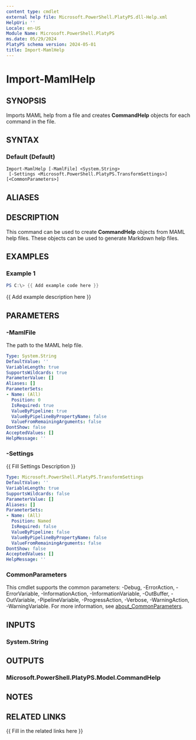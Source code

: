 ```yaml
---
content type: cmdlet
external help file: Microsoft.PowerShell.PlatyPS.dll-Help.xml
HelpUri: ''
Locale: en-US
Module Name: Microsoft.PowerShell.PlatyPS
ms.date: 05/29/2024
PlatyPS schema version: 2024-05-01
title: Import-MamlHelp
---
```


# Import-MamlHelp

## SYNOPSIS

Imports MAML help from a file and creates **CommandHelp** objects for each command in the file.

## SYNTAX

### Default (Default)

```
Import-MamlHelp [-MamlFile] <System.String>
 [-Settings <Microsoft.PowerShell.PlatyPS.TransformSettings>] [<CommonParameters>]
```

## ALIASES

## DESCRIPTION

This command can be used to create **CommandHelp** objects from MAML help files. These objects can
be used to generate Markdown help files.

## EXAMPLES

### Example 1

```powershell
PS C:\> {{ Add example code here }}
```

{{ Add example description here }}

## PARAMETERS

### -MamlFile

The path to the MAML help file.

```yaml
Type: System.String
DefaultValue: ''
VariableLength: true
SupportsWildcards: true
ParameterValue: []
Aliases: []
ParameterSets:
- Name: (All)
  Position: 0
  IsRequired: true
  ValueByPipeline: true
  ValueByPipelineByPropertyName: false
  ValueFromRemainingArguments: false
DontShow: false
AcceptedValues: []
HelpMessage: ''
```

### -Settings

{{ Fill Settings Description }}

```yaml
Type: Microsoft.PowerShell.PlatyPS.TransformSettings
DefaultValue: ''
VariableLength: true
SupportsWildcards: false
ParameterValue: []
Aliases: []
ParameterSets:
- Name: (All)
  Position: Named
  IsRequired: false
  ValueByPipeline: false
  ValueByPipelineByPropertyName: false
  ValueFromRemainingArguments: false
DontShow: false
AcceptedValues: []
HelpMessage: ''
```

### CommonParameters

This cmdlet supports the common parameters: -Debug, -ErrorAction, -ErrorVariable,
-InformationAction, -InformationVariable, -OutBuffer, -OutVariable, -PipelineVariable,
-ProgressAction, -Verbose, -WarningAction, -WarningVariable. For more information, see
[about_CommonParameters](https://go.microsoft.com/fwlink/?LinkID=113216).

## INPUTS

### System.String

## OUTPUTS

### Microsoft.PowerShell.PlatyPS.Model.CommandHelp

## NOTES

## RELATED LINKS

{{ Fill in the related links here }}

